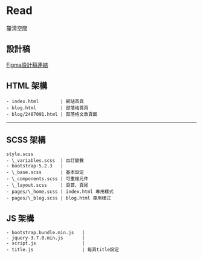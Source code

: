 # Read

釐清空間

## 設計稿

[Figma設計稿連結](https://www.figma.com/design/oRjeruqYQpWATSibzNIxnn/2025ver.-%E9%AB%94%E9%A9%97%E7%87%9F%E5%AD%B8%E7%94%9F%E8%A8%AD%E8%A8%88%E7%A8%BF--Copy-?node-id=236-2026&t=JnEhFaZXqw6PFd1N-0)

## HTML 架構
```
- index.html        | 網站首頁
- blog.html         | 部落格首頁
- blog/2407091.html | 部落格文章頁面
```

---

## SCSS 架構  
```
style.scss
- \_variables.scss  | 自訂變數
- bootstrap-5.2.3   | 
- \_base.scss       | 基本設定
- \_components.scss | 可重複元件
- \_layout.scss     | 頁首、頁尾
- pages/\_home.scss | index.html 專用樣式
- pages/\_blog.scss | blog.html 專用樣式
```

## JS 架構
```
- bootstrap.bundle.min.js   |
- jquery-3.7.0.min.js       |
- script.js                 |
- title.js                  | 每頁title設定
```
